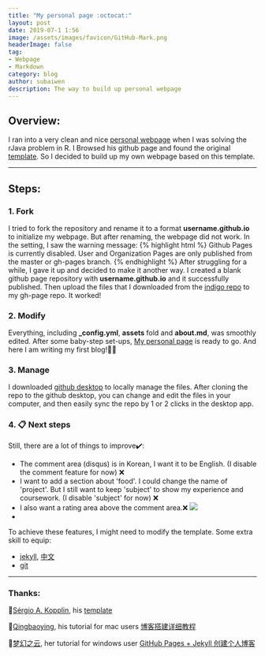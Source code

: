 ```yaml
---
title: "My personal page :octocat:"
layout: post
date: 2019-07-1 1:56
image: /assets/images/favicon/GitHub-Mark.png
headerImage: false
tag:
- Webpage
- Markdown
category: blog
author: subaiwen
description: The way to build up personal webpage
---
```


## Overview:

I ran into a very clean and nice [personal webpage](https://zhiyzuo.github.io/installation-rJava/) when I was solving the rJava problem in R. I Browsed his github page and found the original [template](https://github.com/sergiokopplin/indigo). So I decided to build up my own webpage based on this template.

---

## Steps:

### 1. Fork

I tried to fork the repository and rename it to a format **username.github.io** to initialize my webpage. But after renaming, the webpage did not work. In the setting, I saw the warning message: 
{% highlight html %}
Github Pages is currently disabled. User and Organization Pages are only published from the master or gh-pages branch.
{% endhighlight %}
After struggling for a while, I gave it up and decided to make it another way. I created a blank github page repository with **username.github.io** and it successfully published. Then upload the files that I downloaded from the [indigo repo](https://github.com/sergiokopplin/indigo) to my gh-page repo. It worked!

### 2. Modify

Everything, including **_config.yml**, **assets** fold and **about.md**, was smoothly edited. After some baby-step set-ups, [My personal page](https://subaiwen.github.io) is ready to go. And here I am writing my first blog!🍷🍷 

### 3. Manage

I downloaded [github desktop](https://desktop.github.com/) to locally manage the files. After cloning the repo to the github desktop, you can change and edit the files in your computer, and then easily sync the repo by 1 or 2 clicks in the desktop app.


### 4. 📋 Next steps

Still, there are a lot of things to improve✔️:

* The comment area (disqus) is in Korean, I want it to be English. (I disable the comment feature for now) ❌
* I want to add a section about 'food'. I could change the name of 'project'. But I still want to keep 'subject' to show my experience and coursework. (I disable 'subject' for now) ❌
* I also want a rating area above the comment area.❌
![](http://ww2.sinaimg.cn/large/006tNc79ly1g4ld205l9zj30za07w3zg.jpg)
* 

To achieve these features, I might need to modify the template. Some extra skill to equip:
* [jekyll](https://jekyllrb.com/), [中文](https://www.jekyll.com.cn/)
* [git](https://www.liaoxuefeng.com/wiki/896043488029600)

---
### Thanks:
🔗[Sérgio A. Kopplin](https://koppl.in/), his [template](https://koppl.in/indigo/)

🔗[Qingbaoying](https://github.com/qiubaiying), his tutorial for mac users [博客搭建详细教程](https://github.com/qiubaiying/qiubaiying.github.io/wiki/博客搭建详细教程)

🔗[梦幻之云](https://agcaiyun.github.io/), her tutorial for windows user [GitHub Pages + Jekyll 创建个人博客](https://www.jianshu.com/p/9535334ffd54)
